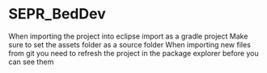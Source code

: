 # SEPR_BedDev
When importing the project into eclipse import as a gradle project
Make sure to set the assets folder as a source folder
When importing new files from git you need to refresh the project in the package explorer before you can see them
